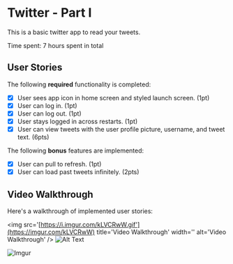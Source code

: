 # Twitter - Part I

This is a basic twitter app to read your tweets.

Time spent: 7 hours spent in total

## User Stories

The following **required** functionality is completed:

- [X] User sees app icon in home screen and styled launch screen. (1pt)
- [X] User can log in. (1pt)
- [X] User can log out. (1pt)
- [X] User stays logged in across restarts. (1pt)
- [X] User can view tweets with the user profile picture, username, and tweet text. (6pts)

The following **bonus** features are implemented:

- [X] User can pull to refresh. (1pt)
- [X] User can load past tweets infinitely. (2pts)

## Video Walkthrough

Here's a walkthrough of implemented user stories:

<img src='[https://i.imgur.com/kLVCRwW.gif'](https://imgur.com/kLVCRwW) title='Video Walkthrough' width='' alt='Video Walkthrough' />
![Alt Text](https://i.imgur.com/kLVCRwW.gif)

 
 ![Imgur](https://imgur.com/O5dp1YT)
